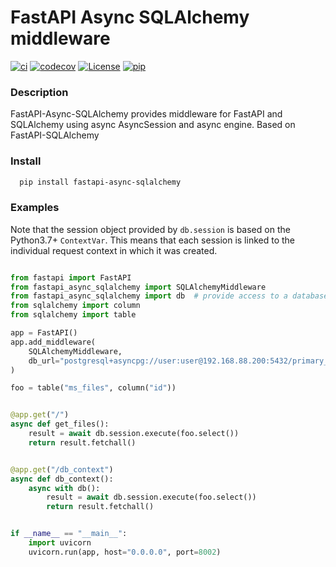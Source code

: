 # FastAPI Async SQLAlchemy middleware

[![ci](https://github.com/h0rn3t/fastapi-async-sqlalchemy/workflows/ci/badge.svg)](https://github.com/h0rn3t/fastapi-async-sqlalchemy/workflows/ci/badge.svg)
[![codecov](https://codecov.io/gh/h0rn3t/fastapi-async-sqlalchemy/branch/main/graph/badge.svg?token=F4NJ34WKPY)](https://codecov.io/gh/h0rn3t/fastapi-async-sqlalchemy)
[![License](https://img.shields.io/npm/l/xxtea-node.svg)](http://opensource.org/licenses/MIT)
[![pip](https://img.shields.io/pypi/v/fastapi_async_sqlalchemy?color=blue)](https://pypi.org/project/fastapi-async-sqlalchemy/)

### Description

FastAPI-Async-SQLAlchemy provides middleware for FastAPI and SQLAlchemy using async AsyncSession and async engine. 
Based on FastAPI-SQLAlchemy

### Install

```bash
  pip install fastapi-async-sqlalchemy
```


### Examples

Note that the session object provided by ``db.session`` is based on the Python3.7+ ``ContextVar``. This means that
each session is linked to the individual request context in which it was created.

```python

from fastapi import FastAPI
from fastapi_async_sqlalchemy import SQLAlchemyMiddleware
from fastapi_async_sqlalchemy import db  # provide access to a database session
from sqlalchemy import column
from sqlalchemy import table

app = FastAPI()
app.add_middleware(
    SQLAlchemyMiddleware, 
    db_url="postgresql+asyncpg://user:user@192.168.88.200:5432/primary_db"
)

foo = table("ms_files", column("id"))


@app.get("/")
async def get_files():
    result = await db.session.execute(foo.select())
    return result.fetchall()


@app.get("/db_context")
async def db_context():
    async with db():
        result = await db.session.execute(foo.select())
        return result.fetchall()


if __name__ == "__main__":
    import uvicorn
    uvicorn.run(app, host="0.0.0.0", port=8002)

```